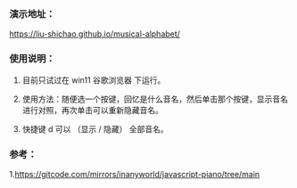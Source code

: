 ### 演示地址：

https://liu-shichao.github.io/musical-alphabet/

### 使用说明：

1. 目前只试过在 win11 谷歌浏览器 下运行。

2. 使用方法：随便选一个按键，回忆是什么音名，然后单击那个按键，显示音名进行对照，再次单击可以重新隐藏音名。

3. 快捷键 d 可以 （显示 / 隐藏） 全部音名。


### 参考：
1.https://gitcode.com/mirrors/inanyworld/javascript-piano/tree/main